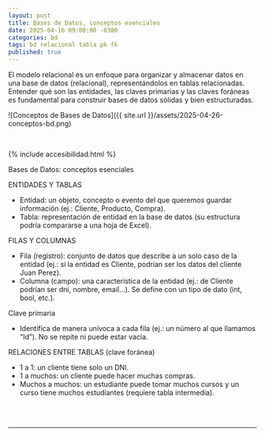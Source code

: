 ```yaml
---
layout: post
title: Bases de Datos, conceptos esenciales
date: 2025-04-16 09:00:00 -0300
categories: bd
tags: bd relacional tabla pk fk
published: true
---
```


El modelo relacional es un enfoque para organizar y almacenar datos en una base de datos (relacional), representándolos en tablas relacionadas. Entender qué son las entidades, las claves primarias y las claves foráneas es fundamental para construir bases de datos sólidas y bien estructuradas.


![Conceptos de Bases de Datos]({{ site.url }}/assets/2025-04-26-conceptos-bd.png)


&nbsp;

{% include accesibilidad.html %}

Bases de Datos: conceptos esenciales

ENTIDADES Y TABLAS

- Entidad: un objeto, concepto o evento del que queremos guardar información (ej.: Cliente, Producto, Compra).
- Tabla: representación de entidad en la base de datos (su estructura podría compararse a una hoja de Excel).

FILAS Y COLUMNAS

- Fila (registro): conjunto de datos que describe a un solo caso de la entidad (ej.: si la entidad es Cliente, podrían ser los datos del cliente Juan Perez).
- Columna (campo): una característica de la entidad (ej.: de Cliente podrían ser dni, nombre, email…). Se define con un tipo de dato (int, bool, etc.).

Clave primaria

- Identifica de manera unívoca a cada fila (ej.: un número al que llamamos “Id”). No se repite ni puede estar vacía.

RELACIONES ENTRE TABLAS (clave foránea)

- 1 a 1: un cliente tiene solo un DNI.
- 1 a muchos: un cliente puede hacer muchas compras.
- Muchos a muchos: un estudiante puede tomar muchos cursos y un curso tiene muchos estudiantes (requiere tabla intermedia).


</div></details>
<br />&nbsp;
<hr />
